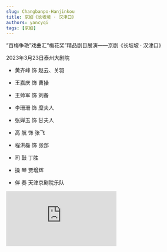 ```yaml
---
slug: Changbanpo-Hanjinkou
title: 京剧《长坂坡 · 汉津口》
authors: yancyqi
tags: [京剧]
---
```


“百梅争艳”戏曲汇“梅花奖”精品剧目展演——京剧《长坂坡 · 汉津口》

2023年3月23日泰州大剧院

- 黄齐峰 饰 赵云、关羽

- 王嘉庆 饰 曹操
- 王帅军 饰 刘备
- 李珊珊 饰 糜夫人
- 张婵玉 饰 甘夫人
- 高  航 饰 张飞
- 程洪磊 饰 张郃
- 司  鼓 丁胜
- 操  琴 贾增辉
- 伴  奏 天津京剧院乐队

<!--truncate-->

<iframe src="https://player.bilibili.com/player.html?aid=526590898&bvid=BV1pM411g7Yc&cid=1068451448&page=6" scrolling="no" border="0" frameborder="no" framespacing="0" allowfullscreen="true" sandbox="allow-top-navigation allow-same-origin allow-forms allow-scripts"></iframe>